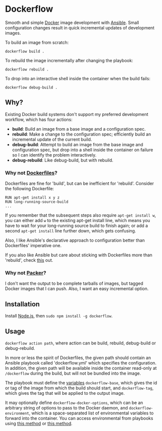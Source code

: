# Dockerflow

Smooth and simple [Docker](http://docker.io) image development with [Ansible](http://www.ansible.com/home). Small configuration changes result in quick incremental updates of development images.

To build an image from scratch:

```
dockerflow build .
```

To rebuild the image incrementally after changing the playbook:

```
dockerflow rebuild .
```

To drop into an interactive shell inside the container when the build fails:

```
dockerflow debug-build .
```


## Why?

Existing Docker build systems don't support my preferred development workflow, which has four actions:

- **build**: Build an image from a base image and a configuration spec.
- **rebuild**: Make a change to the configuration spec; efficiently build an incremental update of the current build.
- **debug-build**: Attempt to build an image from the base image and configuration spec, but drop into a shell inside the container on failure so I can identify the problem interactively.
- **debug-rebuild**: Like debug-build, but with rebuild.

### Why not [Dockerfiles](https://github.com/ansible/ansible)?

Dockerfiles are fine for 'build', but can be inefficient for 'rebuild'. Consider the following Dockerfile:

```
RUN apt-get install x y z
RUN long-running-source-build
...
```

If you remember that the subsequent steps also require `apt-get install w`, you can either add `w` to the existing apt-get install line, which means you have to wait for your long-running source build to finish again; or add a second `apt-get install` line further down, which gets confusing.

Also, I like Ansible's declarative approach to configuration better than Dockerfiles' imperative one.

If you also like Ansible but care about sticking with Dockerfiles more than 'rebuild', check [this](http://www.ansible.com/blog/2014/02/12/installing-and-building-docker-with-ansible) out.

### Why not [Packer](http://packer.io)?

I don't want the output to be complete tarballs of images, but tagged Docker images that I can push. Also, I want an easy incremental option.

## Installation

Install [Node.js](http://nodejs.org), then `sudo npm install -g dockerflow`.

## Usage

`dockerflow action path`, where action can be build, rebuild, debug-build or debug-rebuild.

In more or less the spirit of Dockerfiles, the given path should contain an Ansible playbook called 'dockerflow.yml' which specifies the configuration. In addition, the given path will be available inside the container read-only at `/dockerflow` during the build, but will not be bundled into the image.

The playbook must define the [variables](http://docs.ansible.com/playbooks_variables.html#variables-defined-in-a-playbook) `dockerflow-base`, which gives the id or tag of the image from which the build should start, and `dockerflow-tag`, which gives the tag that will be applied to the output image.

It may optionally define `dockerflow-docker-options`, which can be an arbitrary string of options to pass to the Docker daemon, and `dockerflow-environment`, which is a space-separated list of environmental variables to forward into the container. You can access environmental from playbooks using [this method](http://docs.ansible.com/faq.html#how-do-i-access-shell-environment-variables) or [this method](https://groups.google.com/forum/#!msg/ansible-project/e0erq3FLR5I/vzXm3R8c0BEJ).